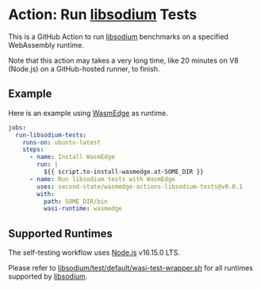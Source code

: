 # Action: Run [libsodium] Tests

This is a GitHub Action to run [libsodium] benchmarks on a specified
WebAssembly runtime.

[libsodium]: https://github.com/jedisct1/libsodium

Note that this action may takes a very long time,
like 20 minutes on V8 (Node.js) on a GitHub-hosted runner, to finish.

## Example

Here is an example using [WasmEdge] as runtime.

[WasmEdge]: https://github.com/WasmEdge/WasmEdge

```yaml
jobs:
  run-libsodium-tests:
    runs-on: ubuntu-latest
    steps:
      - name: Install WasmEdge
        run: |
          ${{ script.to-install-wasmedge.at-SOME_DIR }}
      - name: Run libsodium tests with WasmEdge
        uses: second-state/wasmedge-actions-libsodium-tests@v0.0.1
        with:
          path: SOME_DIR/bin
          wasi-runtime: wasmedge
```

## Supported Runtimes

The self-testing workflow uses [Node.js] v16.15.0 LTS.

Please refer to [libsodium/test/default/wasi-test-wrapper.sh] for
all runtimes supported by [libsodium].

[Node.js]: https://nodejs.org/
[libsodium/test/default/wasi-test-wrapper.sh]: https://github.com/jedisct1/libsodium/blob/stable/test/default/wasi-test-wrapper.sh
